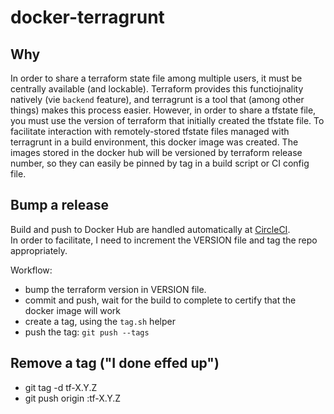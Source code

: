# docker-terragrunt

## Why
In order to share a terraform state file among multiple users, it must be centrally available (and lockable).
Terraform provides this functiojnality natively (vie `backend` feature), and terragrunt is a tool that (among other things) makes this process easier.
However, in order to share a tfstate file, you must use the version of terraform that initially created the tfstate file.  To facilitate interaction with
remotely-stored tfstate files managed with terragrunt in a build environment, this docker image was created.  The images stored in the docker hub will be
versioned by terraform release number, so they can easily be pinned by tag in a build script or CI config file.
## Bump a release
Build and push to Docker Hub are handled automatically at [CircleCI](https://circleci.com/gh/mikewaters/docker-terragrunt).  
In order to facilitate, I need to increment the VERSION file and tag the repo appropriately.

Workflow:

  - bump the terraform version in VERSION file.
  - commit and push, wait for the build to complete to certify that the docker image will work
  - create a tag, using the `tag.sh` helper
  - push the tag: `git push --tags`

## Remove a tag ("I done effed up")

  - git tag -d tf-X.Y.Z
  - git push origin :tf-X.Y.Z
